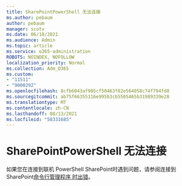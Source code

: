 ```yaml
---
title: SharePointPowerShell 无法连接
ms.author: pebaum
author: pebaum
manager: scotv
ms.date: 06/10/2021
ms.audience: Admin
ms.topic: article
ms.service: o365-administration
ROBOTS: NOINDEX, NOFOLLOW
localization_priority: Normal
ms.collection: Adm_O365
ms.custom:
- "11511"
- "9000292"
ms.openlocfilehash: 8cfb6043af905cf50463f82e564058c74f794fd0
ms.sourcegitcommit: ab75f66355116e995b3cb5505465b31989339e28
ms.translationtype: MT
ms.contentlocale: zh-CN
ms.lasthandoff: 08/13/2021
ms.locfileid: "58331685"
---
```

# <a name="sharepoint-powershell-unable-to-connect"></a>SharePointPowerShell 无法连接

如果您在连接到联机 PowerShell SharePoint时遇到问题，请参阅连接到 SharePoint[命令行管理程序 时出错](https://docs.microsoft.com/sharepoint/troubleshoot/administration/errors-connecting-to-management-shell)。